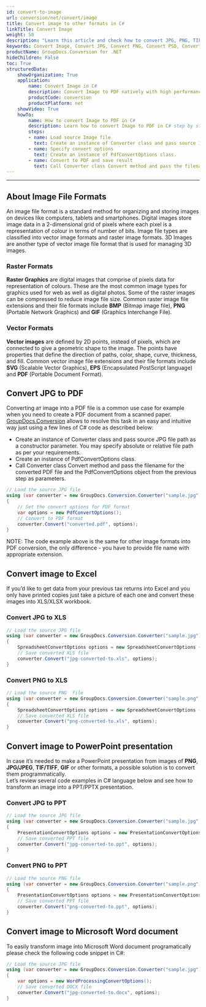 ```yaml
---
id: convert-to-image
url: conversion/net/convert/image
title: Convert image to other formats in C#
linkTitle: Convert Image
weight: 50
description: "Learn this article and check how to convert JPG, PNG, TIFF and other images into various file formats with several lines of C# code"
keywords: Convert Image, Convert JPG, Convert PNG, Convert PSD, Convert TIFF
productName: GroupDocs.Conversion for .NET
hideChildren: False
toc: True
structuredData:
    showOrganization: True
    application:    
        name: Convert Image in C#    
        description: Convert Image to PDF natively with high performance using C# language and GroupDocs.Conversion for .NET APIs
        productCode: conversion
        productPlatform: net 
    showVideo: True
    howTo:
        name: How to convert Image to PDF in C# 
        description: Learn how to convert Image to PDF in C# step by step
        steps:
        - name: Load source Image file 
          text: Create an instance of Converter class and pass source Image file path as a constructor parameter. You may specify absolute or relative file path as per your requirements. 
        - name: Specify convert options 
          text: Create an instance of PdfConvertOptions class.
        - name: Convert to PDF and save result 
          text: Call Converter class Convert method and pass the filename for the converted PDF file and the PdfConvertOptions object from the previous step as parameters.
---
```

---

## About Image File Formats

An image file format is a standard method for organizing and storing images on devices like computers, tablets and smartphones. Digital images store image data in a 2-dimensional grid of pixels where each pixel is a representation of colour in terms of number of bits. Image file types are classified into vector image formats and raster image formats. 3D Images are another type of vector image file format that is used for managing 3D images.

### Raster Formats

**Raster Graphics** are digital images that comprise of pixels data for representation of colours. These are the most common image types for graphics used for web as well as digital photos. Some of the raster images can be compressed to reduce image file size. Common raster image file extensions and their file formats include **BMP** (Bitmap image file), **PNG** (Portable Network Graphics) and **GIF** (Graphics Interchange File).

### Vector Formats

**Vector images** are defined by 2D points, instead of pixels, which are connected to give a geometric shape to the image. The points have properties that define the direction of paths, color, shape, curve, thickness, and fill. Common vector image file extensions and their file formats include **SVG** (Scalable Vector Graphics), **EPS** (Encapsulated PostScript language) and **PDF** (Portable Document Format).

## Convert JPG to PDF

Converting aт image into a PDF file is a common use case for example when you need to create a PDF document from a scanned paper. [GroupDocs.Conversion](https://products.groupdocs.com/conversion/net) allows to resolve this task in an easy and intuitive way just using a few lines of C# code as described below:

- Create an instance of Converter class and pass source JPG file path as a constructor parameter. You may specify absolute or relative file path as per your requirements.
- Create an instance of PdfConvertOptions class.
- Call Converter class Convert method and pass the filename for the converted PDF file and the PdfConvertOptions object from the previous step as parameters.

```csharp
// Load the source JPG file
using (var converter = new GroupDocs.Conversion.Converter("sample.jpg"))
{
    // Set the convert options for PDF format
    var options = new PdfConvertOptions();
    // Convert to PDF format
    converter.Convert("converted.pdf", options);
}
```

NOTE: The code example above is the same for other image formats into PDF conversion, the only difference - you have to provide file name with appropriate extension.

## Convert image to Excel

If you’d like to get data from your previous tax returns into Excel and you only have printed copies just take a picture of each one and convert these images into XLS/XLSX workbook.

### Convert JPG to XLS

```csharp
// Load the source JPG file
using (var converter = new GroupDocs.Conversion.Converter("sample.jpg"))
{
    SpreadsheetConvertOptions options = new SpreadsheetConvertOptions { Format = GroupDocs.Conversion.FileTypes.SpreadsheetFileType.Xls };  
    // Save converted XLS file
    converter.Convert("jpg-converted-to.xls", options);
}
```

### Convert PNG to XLS

```csharp
// Load the source PNG  file
using (var converter = new GroupDocs.Conversion.Converter("sample.png"))
{
    SpreadsheetConvertOptions options = new SpreadsheetConvertOptions { Format = GroupDocs.Conversion.FileTypes.SpreadsheetFileType.Xls };
    // Save converted XLS file
    converter.Convert("png-converted-to.xls", options);
}
```

## Convert image to PowerPoint presentation

In case it’s needed to make a PowerPoint presentation from images of **PNG**, **JPG/JPEG**, **TIF/TIFF**, **GIF** or other formats, a possible solution is to convert them programmatically.  
Let’s review several code examples in C# language below and see how to transform an image into a PPT/PPTX presentation.

### Convert JPG to PPT

```csharp
// Load the source JPG file
using (var converter = new GroupDocs.Conversion.Converter("sample.jpg"))
{
    PresentationConvertOptions options = new PresentationConvertOptions { Format = GroupDocs.Conversion.FileTypes.PresentationFileType.Ppt };
    // Save converted PPT file  
    converter.Convert("jpg-converted-to.ppt", options);
}
```

### Convert PNG to PPT

```csharp
// Load the source PNG file
using (var converter = new GroupDocs.Conversion.Converter("sample.png"))
{
    PresentationConvertOptions options = new PresentationConvertOptions { Format = GroupDocs.Conversion.FileTypes.PresentationFileType.Ppt };
    // Save converted PPT file
    converter.Convert("png-converted-to.ppt", options);
}
```

## Convert image to Microsoft Word document

To easily transform image into Microsoft Word document programatically please check the following code snippet in C#:

```csharp
// Load the source JPG file
using (var converter = new GroupDocs.Conversion.Converter("sample.jpg"))
{
    var options = new WordProcessingConvertOptions();
    // Save converted DOCX file
    converter.Convert("jpg-converted-to.docx", options);
}
```
